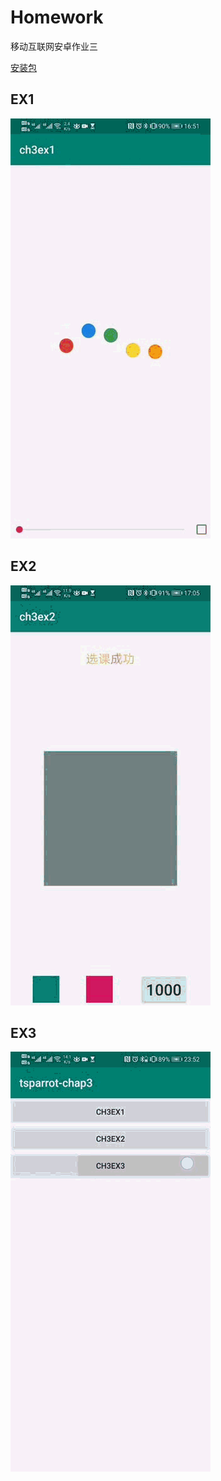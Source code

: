 # Homework
移动互联网安卓作业三

[安装包](https://github-production-release-asset-2e65be.s3.amazonaws.com/257505137/5e3a9800-83e1-11ea-9996-a3c49e44cbae?X-Amz-Algorithm=AWS4-HMAC-SHA256&X-Amz-Credential=AKIAIWNJYAX4CSVEH53A%2F20200421%2Fus-east-1%2Fs3%2Faws4_request&X-Amz-Date=20200421T070450Z&X-Amz-Expires=300&X-Amz-Signature=e9ff2c2ded159666299fbf7a08d9ed1e2c87fa9c1c26f2b281721ae092947260&X-Amz-SignedHeaders=host&actor_id=32817183&repo_id=257505137&response-content-disposition=attachment%3B%20filename%3Dtsparrot-chap3.apk&response-content-type=application%2Fvnd.android.package-archive)


## EX1

![动图](https://github.com/tsparrot/Homework/blob/master/pic/3-1.gif)

## EX2

![动图](https://github.com/tsparrot/Homework/blob/master/pic/3-2.gif)

## EX3

![动图](https://github.com/tsparrot/Homework/blob/master/pic/3-3.gif)
